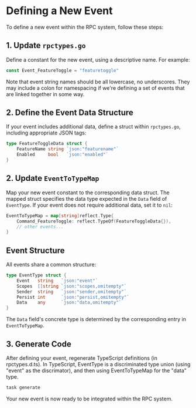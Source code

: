 # Defining a New Event

To define a new event within the RPC system, follow these steps:

## 1. Update `rpctypes.go`

Define a constant for the new event, using a descriptive name. For example:

```go
const Event_FeatureToggle = "featuretoggle"
```

Note that event string names should be all lowercase, no underscores. They may include a colon for namespacing if we're defining a set of events that are linked together in some way.

## 2. Define the Event Data Structure

If your event includes additional data, define a struct within `rpctypes.go`, including appropriate JSON tags:

```go
type FeatureToggleData struct {
	FeatureName string `json:"featurename"`
	Enabled     bool   `json:"enabled"`
}
```

## 2. Update `EventToTypeMap`

Map your new event constant to the corresponding data struct. The mapped struct specifies the data type expected in the `Data` field of `EventType`. If your event does not require additional data, set it to `nil`:

```go
EventToTypeMap = map[string]reflect.Type{
	Command_FeatureToggle: reflect.TypeOf(FeatureToggleData{}),
	// other events...
}
```

## Event Structure

All events share a common structure:

```go
type EventType struct {
	Event   string   `json:"event"`
	Scopes  []string `json:"scopes,omitempty"`
	Sender  string   `json:"sender,omitempty"`
	Persist int      `json:"persist,omitempty"`
	Data    any      `json:"data,omitempty"`
}
```

The `Data` field's concrete type is determined by the corresponding entry in `EventToTypeMap`.

## 3. Generate Code

After defining your event, regenerate TypeScript definitions (in rpctypes.d.ts). In TypeScript, EventType is a discriminated type union (using "event" as the discrimator), and then using EventToTypeMap for the "data" type.

```bash
task generate
```

Your new event is now ready to be integrated within the RPC system.
